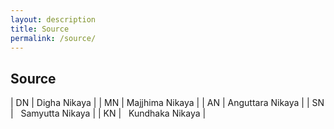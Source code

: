 ```yaml
---
layout: description
title: Source
permalink: /source/
---
```

## Source

| DN | Digha Nikaya |
| MN | Majjhima Nikaya |
| AN | Anguttara Nikaya |
| SN | &nbsp; Samyutta Nikaya |
| KN | &nbsp; Kundhaka Nikaya |


